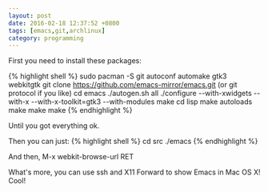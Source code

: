 ```yaml
---
layout: post
date: 2016-02-18 12:37:52 +0800
tags: [emacs,git,archlinux]
category: programming
---
```


First you need to install these packages:

{% highlight shell %}
sudo pacman -S git autoconf automake gtk3 webkitgtk
git clone https://github.com/emacs-mirror/emacs.git (or git protocol if you like)
cd emacs
./autogen.sh all
./configure --with-xwidgets --with-x --with-x-toolkit=gtk3 --with-modules
make
cd lisp
make autoloads
make
make
make
{% endhighlight %}

Until you got everything ok.

Then you can just:
{% highlight shell %}
cd src
./emacs
{% endhighlight %}

And then, M-x webkit-browse-url RET

What's more, you can use ssh and X11 Forward to show Emacs in Mac OS X! Cool!